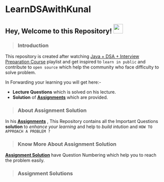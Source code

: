# LearnDSAwithKunal

## Hey, Welcome to this Repository! <img src="https://raw.githubusercontent.com/aemmadi/aemmadi/master/wave.gif" width="30px">

> ### Introduction
This repository is created after watching [Java + DSA + Interview Preparation Course](https://www.youtube.com/playlist?list=PL9gnSGHSqcnr_DxHsP7AW9ftq0AtAyYqJ) playlist
and get inspired to ```learn in public``` and contribute to ```open source``` which help the community who face difficulty to solve problem.

In Forwarding your learning you will get here:-
- **Lecture Questions** which is solved on his lecture.
- **Solution** of [**Assignments**](https://github.com/kunal-kushwaha/DSA-Bootcamp-Java/tree/main/assignments) which are provided.

> ### About Assignment Solution
In his [**Assignments**]() , This Repository contains all the Important Questions **solution** to _enhance your learning_ and help to _build intution_
and ```HOW TO APPROACH A PROBLEM ?```

> ### Know More About Assignment Solution
[**Assignment Solution**](https://github.com/zaidhafeez/LearnDSA/tree/main/src/com/company) have Question Numbering which help you to reach the problem easily.

> ### Assignment Solutions


